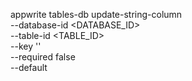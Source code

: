 appwrite tables-db update-string-column \
    --database-id <DATABASE_ID> \
    --table-id <TABLE_ID> \
    --key '' \
    --required false \
    --default <DEFAULT>
